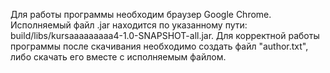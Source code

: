 Для работы программы необходим браузер Google Chrome.
Исполняемый файл .jar находится по указанному пути: build/libs/kursaaaaaaaaa4-1.0-SNAPSHOT-all.jar. Для корректной работы программы после скачивания необходимо создать файл "author.txt", либо скачать его вместе с исполняемым файлом.
